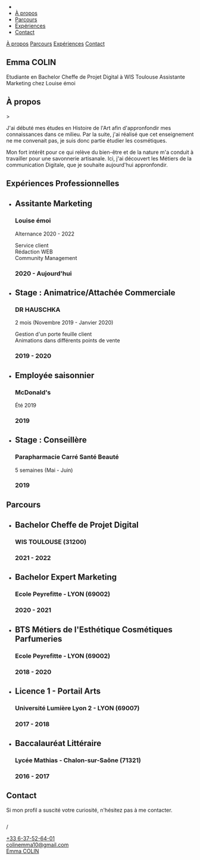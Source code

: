 
<!DOCTYPE html>
<html lang="fr">

<head>
    <meta charset="text/html; UTF-8"/>
    <meta name="keywords" content="HTML, CSS, JavaScript"/>
    <meta name="author" content="Emma COLIN"/>
    <meta name="description" content="CV en ligne d'Emma COLIN"/>
    <meta name="generator" content="Visual Studio Code"/>
    <meta http-equiv="X-UA-Compatible" content="IE=edge, chrome=1"/>
    <meta name="viewport" content="width=device-width, initial-scale=1.0"/>
    <title>Bienvenue sur mon CV</title>
    <link rel="stylesheet" href="style.css"/>
    <script src="https://kit.fontawesome.com/b53df7b79f.js" crossorigin="anonymous"></script>
</head>

<body>
    <nav id="navbar">
        <ul>
            <li><a id="homelog" href="#home"><i class="fas fa-home"></i></li>
            <li><a href="#apropos">	&Agrave; propos</a></li>
            <li><a href="#parcours">Parcours</a></li>
            <li><a href="#experiences">Expériences</a></li>
            <li><a href="#contact">Contact</a></li>
        </ul>
    </nav>
    <nav class="barreNavigation">
        <a href="javascript:void(0);" class="icon-burger" onclick="burgerNav()">
            <i class="fa fa-bars"></i>
        </a>
        <div id="links">
            <div class="column">
                <a href="#home"><i class="fas fa-home"></i></a>
                <a href="#apropos">	&Agrave; propos</a>
                <a href="#parcours">Parcours</a>
                <a href="#experiences">Expériences</a>
                <a href="#contact">Contact</a>
            </div>
        </div>
    </nav>
    <section id="home" class="parallax">
        <div id="presentation" class="typing-text" style="object-fit: fill;">
            <h2 id="name">Emma COLIN</h2>
            <p> Etudiante en Bachelor Cheffe de Projet Digital à WIS Toulouse
                Assistante Marketing chez Louise émoi</p>
            <p id="text"></p>
        </div>
    </section>
    <section id="apropos">
        <div class="section">
            <div class="title">
                <span></span>
                <h2 class="background">	&Agrave; propos</h2>
            </div>
            <div id="aproposcontent">>
                <div id="apropostext">
                    <p class="alinea"> J'ai débuté mes études en Histoire de l'Art afin d'appronfondir mes connaissances dans ce milieu. 
                        Par la suite, j'ai réalisé que cet enseignement ne me convenait pas, je suis donc partie étudier les cosmétiques.
                    </p>
                    <p class="alinea"> Mon fort intérêt pour ce qui relève du bien-être et de la nature m'a conduit à travailler pour une 
                        savonnerie artisanale. Ici, j'ai découvert les Métiers de la communication Digitale, que je souhaite aujourd'hui 
                        appronfondir.
                    </p>
            </div>
        </div>
    </section>
    <section id="experiences">
        <div class="title">
            <span></span>
            <h2 class="background">Expériences Professionnelles</h2>
            <div class="timeline">
                <ul>
                    <li id="csc">
                        <div class="content" id="content1">
                            <h2>Assitante Marketing</h2>
                            <h3>Louise émoi</h3>
                            <p>Alternance 2020 - 2022</p>
                            <p>
                                <div class="details">Service client</div>
                                <div class="details">Rédaction WEB</div>
                                <div class="details">Community Management</div>
                            </p>
                        </div>
                        <div class="time time7" id="time7">
                            <h3>2020 - Aujourd'hui</h3>
                        </div>
                    </li>
                    <li>
                        <div class="content">
                            <h2>Stage : Animatrice/Attachée Commerciale</h2>
                            <h3>DR HAUSCHKA</h3>
                            <p>2 mois (Novembre 2019 - Janvier 2020)</p>
                            <p><div class="details">Gestion d'un porte feuille client</div>
                            <div class="details">Animations dans différents points de vente</div>
                            </p>
                        </div>
                        <div class="time time8" id="time8">
                            <h3>2019 - 2020</h3>
                        </div>
                    </li>
                    <li>
                        <div class="content">
                            <h2>Employée saisonnier</h2>
                            <h3>McDonald's</h3>
                            <p>Été 2019</p>
                        </div>
                        <div class="time time9" id="time9">
                            <h3>2019</h3>
                        </div>
                    </li>
                    <li>
                        <div class="content">
                            <h2>Stage : Conseillère</h2>
                            <h3>Parapharmacie Carré Santé Beauté</h3>
                            <p>5 semaines (Mai - Juin)</p>
                        </div>
                        <div class="time time10" id="time10">
                            <h3>2019</h3>
                        </div>
                    </li>
                    <div style="clear:both;"></div>
                </ul>
            </div>
        </div>
    </section>
    <section id="parcours">
        <div class="title">
            <span></span>
            <h2 class="background">Parcours</h2>
            <div class="timeline">
                <ul>
                    <li id="csc">
                        <div class="content" id="content1">
                            <h2>Bachelor Cheffe de Projet Digital </h2>
                            <h3>WIS TOULOUSE (31200)</h3>
                        </div>
                        <div class="time time1" id="time1">
                            <h3>2021 - 2022</h3>
                        </div>
                    </li>
                    <li>
                        <div class="content">
                            <h2>Bachelor Expert Marketing </h2>
                            <h3>Ecole Peyrefitte - LYON (69002)</h3>
                        </div>
                        <div class="time time2" id="time2">
                            <h3>2020 - 2021</h3>
                        </div>
                    </li>
                    <li>
                        <div class="content">
                            <h2>BTS Métiers de l'Esthétique Cosmétiques Parfumeries </h2>
                            <h3>Ecole Peyrefitte - LYON (69002)</h3>
                        </div>
                        <div class="time time3" id="time3">
                            <h3>2018 - 2020</h3>
                        </div>
                    </li>
                    <li>
                        <div class="content">
                            <h2>Licence 1 - Portail Arts</h2>
                            <h3>Université Lumière Lyon 2 - LYON (69007)</h3>
                        </div>
                        <div class="time time4" id="time4">
                            <h3>2017 - 2018</h3>
                        </div>
                    </li>
                    <li>
                        <div class="content">
                            <h2>Baccalauréat Littéraire</h2>
                            <h3>Lycée Mathias - Chalon-sur-Saône (71321)</h3>
                        </div>
                        <div class="time time5" id="time5">
                            <h3>2016 - 2017</h3>
                        </div>
                    </li>
                    <div style="clear:both;"></div>
                </ul>
            </div>
        </div>
    </section>
    <section id="contact">
        <div class="title">
            <span></span>
            <h2 class="background">Contact</h2>
        </div>
        <div class="message">
            <p class="contactcontent">Si mon profil a suscité votre curiosité, n'hésitez pas à me contacter.</p>
            <div id="interaction">
                <img class="interaction" src="images/click.png" alt="">
                <p> / </p>
                <img class="interaction" src="images/hand.png" alt="">
            </div>
        </div>
        <div class="contact-cards">
            <a href="tel:0637526401" class="cards">
                <i class="fas fa-mobile-alt fa-5x"></i>
                <div class="info-contact" id="num">+33 6-37-52-64-01</div>
            </a>
            <a href="mailto:colinemma10@gmail.com" class="cards">
                <i class="far fa-envelope-open fa-5x"></i>
                <div class="info-contact" id="mail">colinemma10@gmail.com</div>
            </a>
            <a href="https://fr.linkedin.com/in/emma-colin-9bb3241a8" class="cards">
                <i class="fab fa-linkedin fa-5x"></i>
                <div class="info-contact" id="linkedin">Emma COLIN</div>
            </a>
        </div>
    </section>
    <script src="animation_text.js"></script>
    <script src="burgerNav.js"></script>
    <script src="switchHTML.js"></script>
</body>

</html>